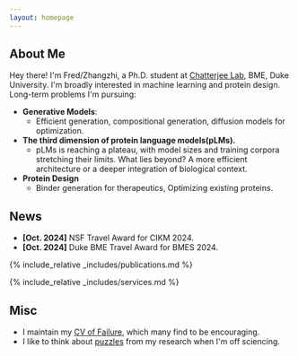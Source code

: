 ```yaml
---
layout: homepage
---
```


## About Me

Hey there! I'm Fred/Zhangzhi, a Ph.D. student at [Chatterjee Lab](https://www.chatterjeelab.com/), BME, Duke University. I'm broadly interested in machine learning and protein design. Long-term problems I'm pursuing:
<!-- ## Research Interests -->

- **Generative Models**: 
  - Efficient generation, compositional generation, diffusion models for optimization.
- **The third dimension of protein language models(pLMs).** 
  - pLMs is reaching a plateau, with model sizes and training corpora stretching their limits. What lies beyond? A more efficient architecture or a deeper integration of biological context.
- **Protein Design**
  - Binder generation for therapeutics, Optimizing existing proteins.


## News

- **[Oct. 2024]** NSF Travel Award for CIKM 2024.
- **[Oct. 2024]** Duke BME Travel Award for BMES 2024.



{% include_relative _includes/publications.md %}

{% include_relative _includes/services.md %}


## Misc

 - I maintain my [CV of Failure](pages/cv_of_failure.md), which many find to be encouraging.
 - I like to think about [puzzles](pages/puzzles.md) from my research when I'm off sciencing.
